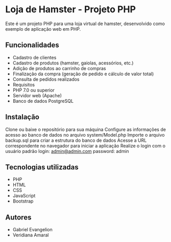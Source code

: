 # Loja de Hamster - Projeto PHP
Este é um projeto PHP para uma loja virtual de hamster, desenvolvido como exemplo de aplicação web em PHP.
## Funcionalidades
* Cadastro de clientes
* Cadastro de produtos (hamster, gaiolas, acessórios, etc.)
* Adição de produtos ao carrinho de compras
* Finalização da compra (geração de pedido e cálculo de valor total)
* Consulta de pedidos realizados
* Requisitos
* PHP 7.0 ou superior
* Servidor web (Apache)
* Banco de dados PostgreSQL
## Instalação
Clone ou baixe o repositório para sua máquina
Configure as informações de acesso ao banco de dados no arquivo system/Model.php
Importe o arquivo backup.sql para criar a estrutura do banco de dados
Acesse a URL correspondente no navegador para iniciar a aplicação
Realize o login com o usuário padrão
login: admin@admin.com
password: admin
## Tecnologias utilizadas
* PHP
* HTML
* CSS
* JavaScript
* Bootstrap
## Autores
- Gabriel Evangelion
- Veridiana Amaral